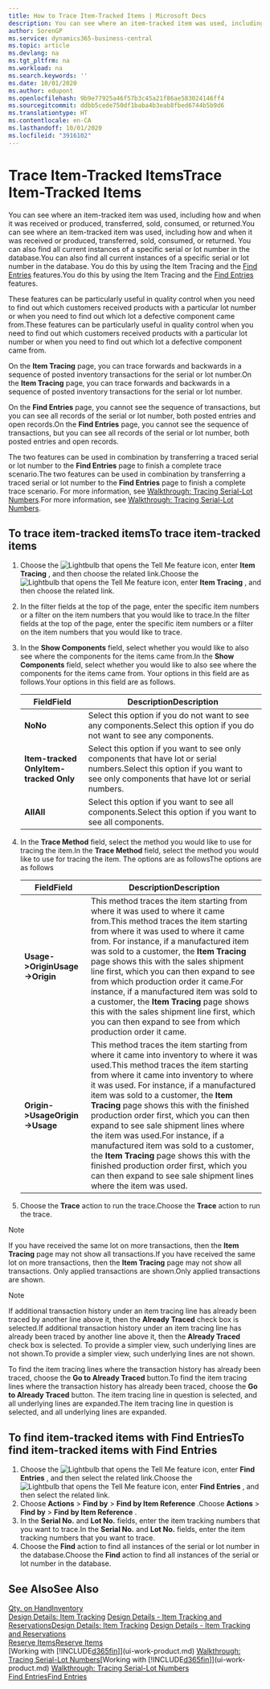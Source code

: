 ```yaml
---
title: How to Trace Item-Tracked Items | Microsoft Docs
description: You can see where an item-tracked item was used, including how and when it was received or produced, transferred, sold, consumed, or returned. You can also find all current instances of a specific serial or lot number in the database. You do this by using the Item Tracing and the Navigate features.
author: SorenGP
ms.service: dynamics365-business-central
ms.topic: article
ms.devlang: na
ms.tgt_pltfrm: na
ms.workload: na
ms.search.keywords: ''
ms.date: 10/01/2020
ms.author: edupont
ms.openlocfilehash: 9b9e77925a46f57b3c45a21f86ae583024146ff4
ms.sourcegitcommit: ddbb5cede750df1baba4b3eab8fbed6744b5b9d6
ms.translationtype: HT
ms.contentlocale: en-CA
ms.lasthandoff: 10/01/2020
ms.locfileid: "3916102"
---
```

# <a name="trace-item-tracked-items"></a><span data-ttu-id="4aff3-105">Trace Item-Tracked Items</span><span class="sxs-lookup"><span data-stu-id="4aff3-105">Trace Item-Tracked Items</span></span>
<span data-ttu-id="4aff3-106">You can see where an item-tracked item was used, including how and when it was received or produced, transferred, sold, consumed, or returned.</span><span class="sxs-lookup"><span data-stu-id="4aff3-106">You can see where an item-tracked item was used, including how and when it was received or produced, transferred, sold, consumed, or returned.</span></span> <span data-ttu-id="4aff3-107">You can also find all current instances of a specific serial or lot number in the database.</span><span class="sxs-lookup"><span data-stu-id="4aff3-107">You can also find all current instances of a specific serial or lot number in the database.</span></span> <span data-ttu-id="4aff3-108">You do this by using the Item Tracing and the [Find Entries](ui-find-entries.md) features.</span><span class="sxs-lookup"><span data-stu-id="4aff3-108">You do this by using the Item Tracing and the [Find Entries](ui-find-entries.md) features.</span></span>  

<span data-ttu-id="4aff3-109">These features can be particularly useful in quality control when you need to find out which customers received products with a particular lot number or when you need to find out which lot a defective component came from.</span><span class="sxs-lookup"><span data-stu-id="4aff3-109">These features can be particularly useful in quality control when you need to find out which customers received products with a particular lot number or when you need to find out which lot a defective component came from.</span></span>  

 <span data-ttu-id="4aff3-110">On the **Item Tracing** page, you can trace forwards and backwards in a sequence of posted inventory transactions for the serial or lot number.</span><span class="sxs-lookup"><span data-stu-id="4aff3-110">On the **Item Tracing** page, you can trace forwards and backwards in a sequence of posted inventory transactions for the serial or lot number.</span></span>  

 <span data-ttu-id="4aff3-111">On the **Find Entries** page, you cannot see the sequence of transactions, but you can see all records of the serial or lot number, both posted entries and open records.</span><span class="sxs-lookup"><span data-stu-id="4aff3-111">On the **Find Entries** page, you cannot see the sequence of transactions, but you can see all records of the serial or lot number, both posted entries and open records.</span></span>  

 <span data-ttu-id="4aff3-112">The two features can be used in combination by transferring a traced serial or lot number to the **Find Entries** page to finish a complete trace scenario.</span><span class="sxs-lookup"><span data-stu-id="4aff3-112">The two features can be used in combination by transferring a traced serial or lot number to the **Find Entries** page to finish a complete trace scenario.</span></span> <span data-ttu-id="4aff3-113">For more information, see [Walkthrough: Tracing Serial-Lot Numbers](walkthrough-tracing-serial-lot-numbers.md).</span><span class="sxs-lookup"><span data-stu-id="4aff3-113">For more information, see [Walkthrough: Tracing Serial-Lot Numbers](walkthrough-tracing-serial-lot-numbers.md).</span></span>  

## <a name="to-trace-item-tracked-items"></a><span data-ttu-id="4aff3-114">To trace item-tracked items</span><span class="sxs-lookup"><span data-stu-id="4aff3-114">To trace item-tracked items</span></span>  

1.  <span data-ttu-id="4aff3-115">Choose the ![Lightbulb that opens the Tell Me feature](media/ui-search/search_small.png "Tell me what you want to do") icon, enter **Item Tracing** , and then choose the related link.</span><span class="sxs-lookup"><span data-stu-id="4aff3-115">Choose the ![Lightbulb that opens the Tell Me feature](media/ui-search/search_small.png "Tell me what you want to do") icon, enter **Item Tracing** , and then choose the related link.</span></span>  
2.  <span data-ttu-id="4aff3-116">In the filter fields at the top of the page, enter the specific item numbers or a filter on the item numbers that you would like to trace.</span><span class="sxs-lookup"><span data-stu-id="4aff3-116">In the filter fields at the top of the page, enter the specific item numbers or a filter on the item numbers that you would like to trace.</span></span>  
3.  <span data-ttu-id="4aff3-117">In the **Show Components** field, select whether you would like to also see where the components for the items came from.</span><span class="sxs-lookup"><span data-stu-id="4aff3-117">In the **Show Components** field, select whether you would like to also see where the components for the items came from.</span></span> <span data-ttu-id="4aff3-118">Your options in this field are as follows.</span><span class="sxs-lookup"><span data-stu-id="4aff3-118">Your options in this field are as follows.</span></span>  

    |<span data-ttu-id="4aff3-119">Field</span><span class="sxs-lookup"><span data-stu-id="4aff3-119">Field</span></span>|<span data-ttu-id="4aff3-120">Description</span><span class="sxs-lookup"><span data-stu-id="4aff3-120">Description</span></span>|  
    |----------------------------------|---------------------------------------|  
    |<span data-ttu-id="4aff3-121">**No**</span><span class="sxs-lookup"><span data-stu-id="4aff3-121">**No**</span></span>|<span data-ttu-id="4aff3-122">Select this option if you do not want to see any components.</span><span class="sxs-lookup"><span data-stu-id="4aff3-122">Select this option if you do not want to see any components.</span></span>|  
    |<span data-ttu-id="4aff3-123">**Item-tracked Only**</span><span class="sxs-lookup"><span data-stu-id="4aff3-123">**Item-tracked Only**</span></span>|<span data-ttu-id="4aff3-124">Select this option if you want to see only components that have lot or serial numbers.</span><span class="sxs-lookup"><span data-stu-id="4aff3-124">Select this option if you want to see only components that have lot or serial numbers.</span></span>|  
    |<span data-ttu-id="4aff3-125">**All**</span><span class="sxs-lookup"><span data-stu-id="4aff3-125">**All**</span></span>|<span data-ttu-id="4aff3-126">Select this option if you want to see all components.</span><span class="sxs-lookup"><span data-stu-id="4aff3-126">Select this option if you want to see all components.</span></span>|  

4.  <span data-ttu-id="4aff3-127">In the **Trace Method** field, select the method you would like to use for tracing the item.</span><span class="sxs-lookup"><span data-stu-id="4aff3-127">In the **Trace Method** field, select the method you would like to use for tracing the item.</span></span> <span data-ttu-id="4aff3-128">The options are as follows</span><span class="sxs-lookup"><span data-stu-id="4aff3-128">The options are as follows</span></span>  

    |<span data-ttu-id="4aff3-129">Field</span><span class="sxs-lookup"><span data-stu-id="4aff3-129">Field</span></span>|<span data-ttu-id="4aff3-130">Description</span><span class="sxs-lookup"><span data-stu-id="4aff3-130">Description</span></span>|  
    |----------------------------------|---------------------------------------|  
    |<span data-ttu-id="4aff3-131">**Usage->Origin**</span><span class="sxs-lookup"><span data-stu-id="4aff3-131">**Usage->Origin**</span></span>|<span data-ttu-id="4aff3-132">This method traces the item starting from where it was used to where it came from.</span><span class="sxs-lookup"><span data-stu-id="4aff3-132">This method traces the item starting from where it was used to where it came from.</span></span> <span data-ttu-id="4aff3-133">For instance, if a manufactured item was sold to a customer, the **Item Tracing** page shows this with the sales shipment line first, which you can then expand to see from which production order it came.</span><span class="sxs-lookup"><span data-stu-id="4aff3-133">For instance, if a manufactured item was sold to a customer, the **Item Tracing** page shows this with the sales shipment line first, which you can then expand to see from which production order it came.</span></span>|  
    |<span data-ttu-id="4aff3-134">**Origin->Usage**</span><span class="sxs-lookup"><span data-stu-id="4aff3-134">**Origin->Usage**</span></span>|<span data-ttu-id="4aff3-135">This method traces the item starting from where it came into inventory to where it was used.</span><span class="sxs-lookup"><span data-stu-id="4aff3-135">This method traces the item starting from where it came into inventory to where it was used.</span></span> <span data-ttu-id="4aff3-136">For instance, if a manufactured item was sold to a customer, the **Item Tracing** page shows this with the finished production order first, which you can then expand to see sale shipment lines where the item was used.</span><span class="sxs-lookup"><span data-stu-id="4aff3-136">For instance, if a manufactured item was sold to a customer, the **Item Tracing** page shows this with the finished production order first, which you can then expand to see sale shipment lines where the item was used.</span></span>|  

5.  <span data-ttu-id="4aff3-137">Choose the **Trace** action to run the trace.</span><span class="sxs-lookup"><span data-stu-id="4aff3-137">Choose the **Trace** action to run the trace.</span></span>  

> [!NOTE]  
>  <span data-ttu-id="4aff3-138">If you have received the same lot on more transactions, then the **Item Tracing** page may not show all transactions.</span><span class="sxs-lookup"><span data-stu-id="4aff3-138">If you have received the same lot on more transactions, then the **Item Tracing** page may not show all transactions.</span></span> <span data-ttu-id="4aff3-139">Only applied transactions are shown.</span><span class="sxs-lookup"><span data-stu-id="4aff3-139">Only applied transactions are shown.</span></span>  

> [!NOTE]  
>  <span data-ttu-id="4aff3-140">If additional transaction history under an item tracing line has already been traced by another line above it, then the **Already Traced** check box is selected.</span><span class="sxs-lookup"><span data-stu-id="4aff3-140">If additional transaction history under an item tracing line has already been traced by another line above it, then the **Already Traced** check box is selected.</span></span> <span data-ttu-id="4aff3-141">To provide a simpler view, such underlying lines are not shown.</span><span class="sxs-lookup"><span data-stu-id="4aff3-141">To provide a simpler view, such underlying lines are not shown.</span></span>  
>   
>  <span data-ttu-id="4aff3-142">To find the item tracing lines where the transaction history has already been traced, choose the **Go to Already Traced** button.</span><span class="sxs-lookup"><span data-stu-id="4aff3-142">To find the item tracing lines where the transaction history has already been traced, choose the **Go to Already Traced** button.</span></span> <span data-ttu-id="4aff3-143">The item tracing line in question is selected, and all underlying lines are expanded.</span><span class="sxs-lookup"><span data-stu-id="4aff3-143">The item tracing line in question is selected, and all underlying lines are expanded.</span></span>  

## <a name="to-find-item-tracked-items-with-find-entries"></a><span data-ttu-id="4aff3-144">To find item-tracked items with Find Entries</span><span class="sxs-lookup"><span data-stu-id="4aff3-144">To find item-tracked items with Find Entries</span></span>  

1. <span data-ttu-id="4aff3-145">Choose the ![Lightbulb that opens the Tell Me feature](media/ui-search/search_small.png "Tell me what you want to do") icon, enter **Find Entries** , and then select the related link.</span><span class="sxs-lookup"><span data-stu-id="4aff3-145">Choose the ![Lightbulb that opens the Tell Me feature](media/ui-search/search_small.png "Tell me what you want to do") icon, enter **Find Entries** , and then select the related link.</span></span>  
2. <span data-ttu-id="4aff3-146">Choose **Actions** > **Find by** > **Find by Item Reference** .</span><span class="sxs-lookup"><span data-stu-id="4aff3-146">Choose **Actions** > **Find by** > **Find by Item Reference** .</span></span>
3. <span data-ttu-id="4aff3-147">In the **Serial No.** and **Lot No.** fields, enter the item tracking numbers that you want to trace.</span><span class="sxs-lookup"><span data-stu-id="4aff3-147">In the **Serial No.** and **Lot No.** fields, enter the item tracking numbers that you want to trace.</span></span>  
4. <span data-ttu-id="4aff3-148">Choose the **Find** action to find all instances of the serial or lot number in the database.</span><span class="sxs-lookup"><span data-stu-id="4aff3-148">Choose the **Find** action to find all instances of the serial or lot number in the database.</span></span>  

## <a name="see-also"></a><span data-ttu-id="4aff3-149">See Also</span><span class="sxs-lookup"><span data-stu-id="4aff3-149">See Also</span></span>  
[<span data-ttu-id="4aff3-150">Qty. on Hand</span><span class="sxs-lookup"><span data-stu-id="4aff3-150">Inventory</span></span>](inventory-manage-inventory.md)  
<span data-ttu-id="4aff3-151">[Design Details: Item Tracking](design-details-item-tracking.md)
[Design Details - Item Tracking and Reservations](design-details-item-tracking-and-reservations.md)</span><span class="sxs-lookup"><span data-stu-id="4aff3-151">[Design Details: Item Tracking](design-details-item-tracking.md)
[Design Details - Item Tracking and Reservations](design-details-item-tracking-and-reservations.md)</span></span>  
[<span data-ttu-id="4aff3-152">Reserve Items</span><span class="sxs-lookup"><span data-stu-id="4aff3-152">Reserve Items</span></span>](inventory-how-to-reserve-items.md)  
<span data-ttu-id="4aff3-153">[Working with [!INCLUDE[d365fin](includes/d365fin_md.md)]](ui-work-product.md)
[Walkthrough: Tracing Serial-Lot Numbers](walkthrough-tracing-serial-lot-numbers.md)</span><span class="sxs-lookup"><span data-stu-id="4aff3-153">[Working with [!INCLUDE[d365fin](includes/d365fin_md.md)]](ui-work-product.md)
[Walkthrough: Tracing Serial-Lot Numbers](walkthrough-tracing-serial-lot-numbers.md)</span></span>  
[<span data-ttu-id="4aff3-154">Find Entries</span><span class="sxs-lookup"><span data-stu-id="4aff3-154">Find Entries</span></span>](ui-find-entries.md)  
